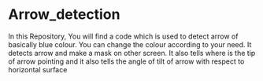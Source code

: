 # Arrow_detection
In this Repository, You will find a code which is used to detect arrow of basically blue colour. You can change the colour according to your need. It detects arrow and make a mask on other screen. It also tells where is the tip of arrow pointing and it also tells the angle of tilt of arrow with respect to horizontal surface
